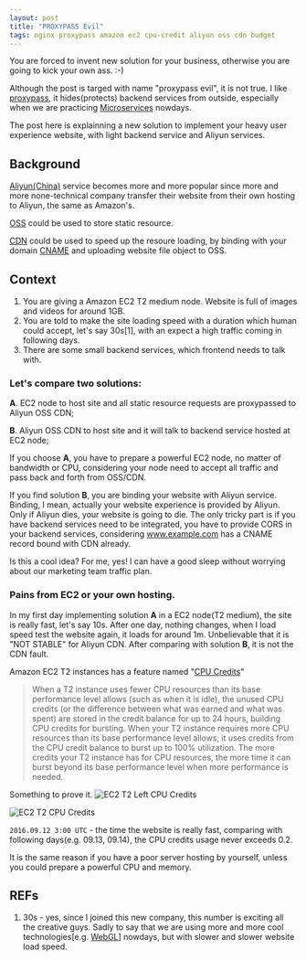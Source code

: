 ```yaml
---
layout: post
title: "PROXYPASS Evil"
tags: nginx proxypass amazon ec2 cpu-credit aliyun oss cdn budget
---
```


You are forced to invent new solution for your business, otherwise you are going to kick your own ass. :-)

Although the post is targed with name "proxypass evil", it is not true.
I like [proxypass](http://nginx.org/en/docs/http/ngx_http_proxy_module.html), it hides(protects) backend services from outside, especially when we are practicing [Microservices](http://martinfowler.com/articles/microservices.html) nowdays.

The post here is explainning a new solution to implement your heavy user experience website, with light backend service and Aliyun services.

## Background

[Aliyun(China)](http://www.aliyun.com) service becomes more and more popular since more and more none-technical company transfer their website from their own hosting to Aliyun, the same as Amazon's.

[OSS](https://cn.aliyun.com/product/oss) could be used to store static resource.

[CDN](https://cn.aliyun.com/product/cdn) could be used to speed up the resoure loading, by binding with your domain [CNAME](https://en.wikipedia.org/wiki/CNAME_record) and uploading website file object to OSS.

## Context

1. You are giving a Amazon EC2 T2 medium node. Website is full of images and videos for around 1GB.
2. You are told to make the site loading speed with a duration which human could accept, let's say 30s[1], with an expect a high traffic coming in following days.
3. There are some small backend services, which frontend needs to talk with.


### Let's compare two solutions:

**A**. EC2 node to host site and all static resource requests are proxypassed to Aliyun OSS CDN;

**B**. Aliyun OSS CDN to host site and it will talk to backend service hosted at EC2 node;

If you choose **A**, you have to prepare a powerful EC2 node, no matter of bandwidth or CPU, considering your node need to accept all traffic and pass back and forth from OSS/CDN.

If you find solution **B**, you are binding your website with Aliyun service. Binding, I mean, actually your website experience is provided by Aliyun. Only if Aliyun dies, your website is going to die. The only tricky part is if you have backend services need to be integrated, you have to provide CORS in your backend services, considering www.example.com has a CNAME record bound with CDN already. 

Is this a cool idea? For me, yes! I can have a good sleep without worrying about our marketing team traffic plan.


### Pains from EC2 or your own hosting.

In my first day implementing solution **A** in a EC2 node(T2 medium), the site is really fast, let's say 10s. After one day, nothing changes, when I load speed test the website again, it loads for around 1m. Unbelievable that it is "NOT STABLE" for Aliyun CDN. After comparing with solution **B**, it is not the CDN fault.

Amazon EC2 T2 instances has a feature named "[CPU Credits](http://docs.aws.amazon.com/AWSEC2/latest/UserGuide/t2-instances.html)"

> When a T2 instance uses fewer CPU resources than its base performance level allows (such as when it is idle), the unused CPU credits (or the difference between what was earned and what was spent) are stored in the credit balance for up to 24 hours, building CPU credits for bursting. When your T2 instance requires more CPU resources than its base performance level allows, it uses credits from the CPU credit balance to burst up to 100% utilization. The more credits your T2 instance has for CPU resources, the more time it can burst beyond its base performance level when more performance is needed.

Something to prove it.
![EC2 T2 Left CPU Credits](http://freetofeel.com/images/left-cpu-credits.jpg)

![EC2 T2 CPU Credits](http://freetofeel.com/images/cpu-credits.jpg)


`2016.09.12 3:00 UTC` - the time the website is really fast, comparing with following days(e.g. 09.13, 09.14), the CPU credits usage never exceeds 0.2.

It is the same reason if you have a poor server hosting by yourself, unless you could prepare a powerful CPU and memory.



## REFs

1. 30s - yes, since I joined this new company, this number is exciting all the creative guys. Sadly to say that we are using more and more cool technologies[e.g. [WebGL](https://en.wikipedia.org/wiki/WebGL)] nowdays, but with slower and slower website load speed.


